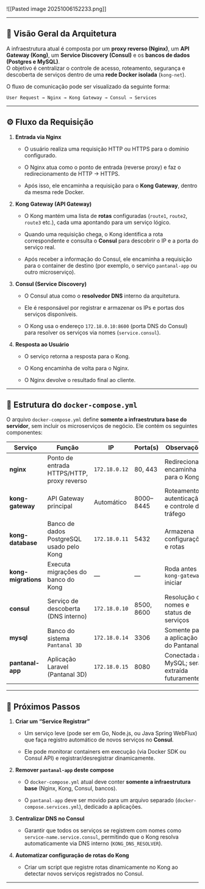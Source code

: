 ![[Pasted image 20251006152233.png]]


---

## 🧭 Visão Geral da Arquitetura

A infraestrutura atual é composta por um **proxy reverso (Nginx)**, um **API Gateway (Kong)**, um **Service Discovery (Consul)** e os **bancos de dados (Postgres e MySQL)**.  
O objetivo é centralizar o controle de acesso, roteamento, segurança e descoberta de serviços dentro de uma **rede Docker isolada** (`kong-net`).

O fluxo de comunicação pode ser visualizado da seguinte forma:

```
User Request → Nginx → Kong Gateway → Consul → Services
```

---

## ⚙️ Fluxo da Requisição

1. **Entrada via Nginx**
    
    - O usuário realiza uma requisição HTTP ou HTTPS para o domínio configurado.
        
    - O Nginx atua como o ponto de entrada (reverse proxy) e faz o redirecionamento de HTTP → HTTPS.
        
    - Após isso, ele encaminha a requisição para o **Kong Gateway**, dentro da mesma rede Docker.
        
2. **Kong Gateway (API Gateway)**
    
    - O Kong mantém uma lista de **rotas** configuradas (`route1`, `route2`, `route3` etc.), cada uma apontando para um serviço lógico.
        
    - Quando uma requisição chega, o Kong identifica a rota correspondente e consulta o **Consul** para descobrir o IP e a porta do serviço real.
        
    - Após receber a informação do Consul, ele encaminha a requisição para o container de destino (por exemplo, o serviço `pantanal-app` ou outro microserviço).
        
3. **Consul (Service Discovery)**
    
    - O Consul atua como o **resolvedor DNS** interno da arquitetura.
        
    - Ele é responsável por registrar e armazenar os IPs e portas dos serviços disponíveis.
        
    - O Kong usa o endereço `172.18.0.10:8600` (porta DNS do Consul) para resolver os serviços via nomes (`service.consul`).
        
4. **Resposta ao Usuário**
    
    - O serviço retorna a resposta para o Kong.
        
    - O Kong encaminha de volta para o Nginx.
        
    - O Nginx devolve o resultado final ao cliente.
        

---

## 🐳 Estrutura do `docker-compose.yml`

O arquivo `docker-compose.yml` define **somente a infraestrutura base do servidor**, sem incluir os microserviços de negócio. Ele contém os seguintes componentes:

|Serviço|Função|IP|Porta(s)|Observações|
|---|---|---|---|---|
|**nginx**|Ponto de entrada HTTPS/HTTP, proxy reverso|`172.18.0.12`|80, 443|Redireciona e encaminha para o Kong|
|**kong-gateway**|API Gateway principal|Automático|8000–8445|Roteamento, autenticação e controle de tráfego|
|**kong-database**|Banco de dados PostgreSQL usado pelo Kong|`172.18.0.11`|5432|Armazena configurações e rotas|
|**kong-migrations**|Executa migrações do banco do Kong|—|—|Roda antes do `kong-gateway` iniciar|
|**consul**|Serviço de descoberta (DNS interno)|`172.18.0.10`|8500, 8600|Resolução de nomes e status de serviços|
|**mysql**|Banco do sistema `Pantanal 3D`|`172.18.0.14`|3306|Somente para a aplicação do Pantanal|
|**pantanal-app**|Aplicação Laravel (Pantanal 3D)|`172.18.0.15`|8080|Conectada ao MySQL; será extraída futuramente|

---

## 🔄 Próximos Passos

1. **Criar um “Service Registrar”**
    
    - Um serviço leve (pode ser em Go, Node.js, ou Java Spring WebFlux) que faça registro automático de novos serviços no **Consul**.
        
    - Ele pode monitorar containers em execução (via Docker SDK ou Consul API) e registrar/desregistrar dinamicamente.
        
2. **Remover `pantanal-app` deste compose**
    
    - O `docker-compose.yml` atual deve conter **somente a infraestrutura base** (Nginx, Kong, Consul, bancos).
        
    - O `pantanal-app` deve ser movido para um arquivo separado (`docker-compose.services.yml`), dedicado a aplicações.
        
3. **Centralizar DNS no Consul**
    
    - Garantir que todos os serviços se registrem com nomes como `service-name.service.consul`, permitindo que o Kong resolva automaticamente via DNS interno (`KONG_DNS_RESOLVER`).
        
4. **Automatizar configuração de rotas do Kong**
    
    - Criar um script que registre rotas dinamicamente no Kong ao detectar novos serviços registrados no Consul.
        

---

